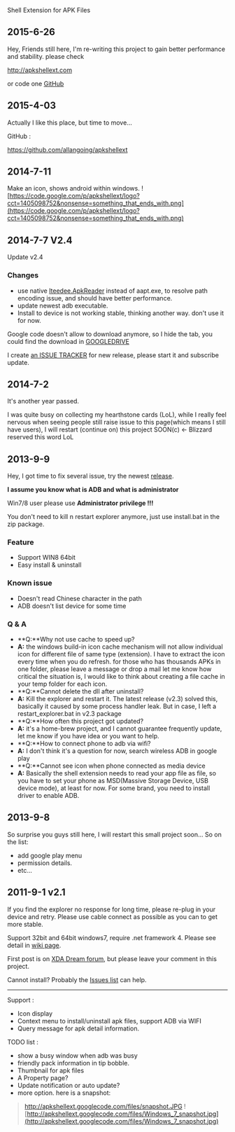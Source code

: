 Shell Extension for APK Files
## 2015-6-26 ##
Hey, Friends still here, I'm re-writing this project to gain better performance and stability. please check

http://apkshellext.com

or code one [GitHub](https://github.com/kkguo/ApkShellext2)

## 2015-4-03 ##
Actually I like this place, but time to move...

GitHub :

https://github.com/allangoing/apkshellext

## 2014-7-11 ##
Make an icon, shows android within windows. ![https://code.google.com/p/apkshellext/logo?cct=1405098752&nonsense=something_that_ends_with.png](https://code.google.com/p/apkshellext/logo?cct=1405098752&nonsense=something_that_ends_with.png)

## 2014-7-7 V2.4 ##
Update v2.4

### Changes ###
  * use native [Iteedee.ApkReader](https://github.com/hylander0/Iteedee.ApkReader) instead of aapt.exe, to resolve path encoding issue, and should have better performance.
  * update newest adb executable.
  * Install to device is not working stable, thinking another way. don't use it for now.

Google code doesn't allow to download anymore, so I hide the tab, you could find the download in [GOOGLEDRIVE](https://drive.google.com/folderview?id=0B6ZEW0Or_P6gSzQ3Z1JrZVNUMkk&usp=sharing)

I create [an ISSUE TRACKER](https://code.google.com/p/apkshellext/issues/detail?id=28) for new release, please start it and subscribe update.


## 2014-7-2 ##
It's another year passed.

I was quite busy on collecting my hearthstone cards (LoL), while I really feel nervous when seeing people still raise issue to this page(which means I still have users), I will restart (continue on) this project SOON(c) <- Blizzard reserved this word LoL

## 2013-9-9 ##
Hey, I got time to fix several issue, try the newest [release](https://apkshellext.googlecode.com/files/apkshellext_2_3.zip).

**I assume you know what is ADB and what is administrator**

Win7/8 user please use **Administrator privilege !!!**

You don't need to kill n restart explorer anymore, just use install.bat in the zip package.

### Feature ###
  * Support WIN8 64bit
  * Easy install & uninstall
### Known issue ###
  * Doesn't read Chinese character in the path
  * ADB doesn't list device for some time

### Q & A ###
  * **Q:**Why not use cache to speed up?
  * **A:** the windows build-in icon cache mechanism will not allow individual icon for different file of same type (extension). I have to extract the icon every time when you do refresh. for those who has thousands APKs in one folder, please leave a message or drop a mail let me know how critical the situation is, I would like to think about creating a file cache in your temp folder for each icon.
  * **Q:**Cannot delete the dll after uninstall?
  * **A:** Kill the explorer and restart it. The latest release (v2.3) solved this, basically it caused by some process handler leak. But in case, I left a restart\_explorer.bat in v2.3 package
  * **Q:**How often this project got updated?
  * **A:** it's a home-brew project, and I cannot guarantee frequently update, let me know if you have idea or you want to help.
  * **Q:**How to connect phone to adb via wifi?
  * **A:** I don't think it's a question for now, search wireless ADB in google play
  * **Q:**Cannot see icon when phone connected as media device
  * **A:** Basically the shell extension needs to read your app file as file, so you have to set your phone as MSD(Massive Storage Device, USB device mode), at least for now. For some brand, you need to install driver to enable ADB.

## 2013-9-8 ##

So surprise you guys still here, I will restart this small project soon...
So on the list:
  * add google play menu
  * permission details.
  * etc...

## 2011-9-1 v2.1 ##

If you find the explorer no response for long time, please re-plug in your device and retry. Please use cable connect as possible as you can to get more stable.

Support 32bit and 64bit windows7, require .net framework 4.
Please see detail in [wiki page](http://code.google.com/p/apkshellext/wiki/Usage).

First post is on [XDA Dream forum](http://forum.xda-developers.com/showthread.php?t=577735&page=1), but please leave your comment in this project.

Cannot install? Probably the [Issues list](http://code.google.com/p/apkshellext/issues/list?can=1&q=&colspec=ID+Type+Status+Priority+Milestone+Owner+Summary&cells=tiles) can help.

---

Support :
  * Icon display
  * Context menu to install/uninstall apk files, support ADB via WIFI
  * Query message for apk detail information.

TODO list :
  * show a busy window when adb was busy
  * friendly pack information in tip bobble.
  * Thumbnail for apk files
  * A Property page?
  * Update notification or auto update?
  * more option.
here is a snapshot:
> http://apkshellext.googlecode.com/files/snapshot.JPG
> ![http://apkshellext.googlecode.com/files/Windows_7_snapshot.jpg](http://apkshellext.googlecode.com/files/Windows_7_snapshot.jpg)